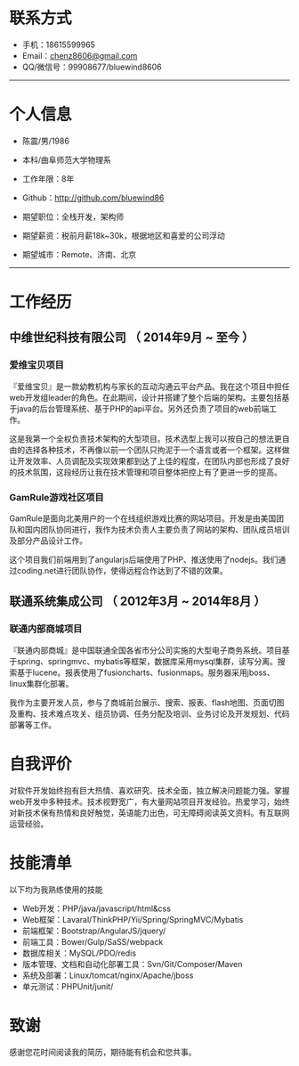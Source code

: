 # 联系方式

- 手机：18615599965
- Email：chenz8606@gmail.com 
- QQ/微信号：99908677/bluewind8606

---

# 个人信息

 - 陈震/男/1986
 - 本科/曲阜师范大学物理系 
 - 工作年限：8年
 - Github：http://github.com/bluewind86 

 - 期望职位：全栈开发，架构师
 - 期望薪资：税前月薪18k~30k，根据地区和喜爱的公司浮动
 - 期望城市：Remote、济南、北京

---

# 工作经历

## 中维世纪科技有限公司 （ 2014年9月 ~ 至今 ）

### 爱维宝贝项目 

   『爱维宝贝』是一款幼教机构与家长的互动沟通云平台产品。我在这个项目中担任web开发组leader的角色。在此期间，设计并搭建了整个后端的架构。主要包括基于java的后台管理系统、基于PHP的api平台。另外还负责了项目的web前端工作。

   这是我第一个全权负责技术架构的大型项目。技术选型上我可以按自己的想法更自由的选择各种技术，不再像以前一个团队只拘泥于一个语言或者一个框架。这样做让开发效率、人员调配及实现效果都到达了上佳的程度，在团队内部也形成了良好的技术氛围，这段经历让我在技术管理和项目整体把控上有了更进一步的提高。

### GamRule游戏社区项目

   GamRule是面向北美用户的一个在线组织游戏比赛的网站项目。开发是由美国团队和国内团队协同进行，我作为技术负责人主要负责了网站的架构、团队成员培训及部分产品设计工作。
 
   这个项目我们前端用到了angularjs后端使用了PHP、推送使用了nodejs。我们通过coding.net进行团队协作，使得远程合作达到了不错的效果。
 
## 联通系统集成公司 （ 2012年3月 ~ 2014年8月 ）

### 联通内部商城项目 

   『联通内部商城』是中国联通全国各省市分公司实施的大型电子商务系统。项目基于spring、springmvc、mybatis等框架，数据库采用mysql集群，读写分离。搜索基于lucene。报表使用了fusioncharts、fusionmaps。服务器采用jboss、linux集群化部署。

   我作为主要开发人员，参与了商城前台展示、搜索、报表、flash地图、页面切图及重构、技术难点攻关、组员协调、任务分配及培训、业务讨论及开发规划、代码部署等工作。


# 自我评价
对软件开发始终抱有巨大热情、喜欢研究、技术全面，独立解决问题能力强。掌握web开发中多种技术。技术视野宽广，有大量网站项目开发经验。热爱学习，始终对新技术保有热情和良好触觉，英语能力出色，可无障碍阅读英文资料。有互联网运营经验。

# 技能清单

以下均为我熟练使用的技能

- Web开发：PHP/java/javascript/html&css
- Web框架：Lavaral/ThinkPHP/Yii/Spring/SpringMVC/Mybatis
- 前端框架：Bootstrap/AngularJS/jquery/
- 前端工具：Bower/Gulp/SaSS/webpack
- 数据库相关：MySQL/PDO/redis
- 版本管理、文档和自动化部署工具：Svn/Git/Composer/Maven
- 系统及部署：Linux/tomcat/nginx/Apache/jboss
- 单元测试：PHPUnit/junit/

# 致谢
感谢您花时间阅读我的简历，期待能有机会和您共事。
